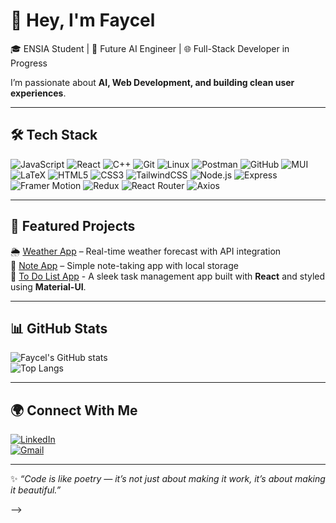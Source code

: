 # 👋 Hey, I'm Faycel  

🎓 ENSIA Student | 🚀 Future AI Engineer | 🌐 Full-Stack Developer in Progress  

I’m passionate about **AI, Web Development, and building clean user experiences**.  

---

## 🛠️ Tech Stack
![JavaScript](https://img.shields.io/badge/-JavaScript-F7DF1E?style=for-the-badge&logo=javascript&logoColor=000)
![React](https://img.shields.io/badge/-React-61DAFB?style=for-the-badge&logo=react&logoColor=000)
![C++](https://img.shields.io/badge/-C++-00599C?style=for-the-badge&logo=cplusplus&logoColor=fff)
![Git](https://img.shields.io/badge/-Git-F05032?style=for-the-badge&logo=git&logoColor=fff)
![Linux](https://img.shields.io/badge/-Linux-FCC624?style=for-the-badge&logo=linux&logoColor=000)
![Postman](https://img.shields.io/badge/-Postman-FF6C37?style=for-the-badge&logo=postman&logoColor=fff)
![GitHub](https://img.shields.io/badge/-GitHub-181717?style=for-the-badge&logo=github&logoColor=fff)
![MUI](https://img.shields.io/badge/MUI-007FFF?style=for-the-badge&logo=mui&logoColor=white)
![LaTeX](https://img.shields.io/badge/LaTeX-008080?style=for-the-badge&logo=latex&logoColor=white)
![HTML5](https://img.shields.io/badge/-HTML5-E34F26?style=for-the-badge&logo=html5&logoColor=fff)
![CSS3](https://img.shields.io/badge/-CSS3-1572B6?style=for-the-badge&logo=css3&logoColor=fff)
![TailwindCSS](https://img.shields.io/badge/Tailwind_CSS-38B2AC?style=for-the-badge&logo=tailwindcss&logoColor=white)
![Node.js](https://img.shields.io/badge/Node.js-339933?style=for-the-badge&logo=node.js&logoColor=white)
![Express](https://img.shields.io/badge/Express.js-000000?style=for-the-badge&logo=express&logoColor=white)
![Framer Motion](https://img.shields.io/badge/Framer_Motion-0055FF?style=for-the-badge&logo=framer&logoColor=white)
![Redux](https://img.shields.io/badge/Redux-764ABC?style=for-the-badge&logo=redux&logoColor=white)
![React Router](https://img.shields.io/badge/React_Router-CA4245?style=for-the-badge&logo=reactrouter&logoColor=white)
![Axios](https://img.shields.io/badge/Axios-5A29E4?style=for-the-badge&logo=axios&logoColor=white)



---

## 📌 Featured Projects
🌦️ [Weather App](https://github.com/kebasfaycel/weather-app) – Real-time weather forecast with API integration  
📝 [Note App](https://github.com/kebasfaycel/note-app) – Simple note-taking app with local storage  
📝 [To Do List App](https://github.com/kebasfaycel/to-do-list) - A sleek task management app built with **React** and styled using **Material-UI**.
  
---

## 📊 GitHub Stats
![Faycel's GitHub stats](https://github-readme-stats.vercel.app/api?username=kebasfaycel&show_icons=true&theme=tokyonight)  
![Top Langs](https://github-readme-stats.vercel.app/api/top-langs/?username=kebasfaycel&layout=compact&theme=tokyonight)

---

## 🌍 Connect With Me
[![LinkedIn](https://img.shields.io/badge/-LinkedIn-0A66C2?logo=linkedin&logoColor=white)](https://linkedin.com/)  
[![Gmail](https://img.shields.io/badge/-Email-D14836?logo=gmail&logoColor=white)](kebasfaycel200-@gmail.com)

---

✨ *“Code is like poetry — it’s not just about making it work, it’s about making it beautiful.”*  

-->
